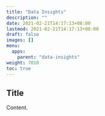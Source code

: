 ```yaml
---
title: "Data Insights"
description: ""
date: 2021-02-21T14:17:13+08:00
lastmod: 2021-02-21T14:17:13+08:00
draft: false
images: []
menu:
  apps:
    parent: "data-insights"
weight: 7010
toc: true
---
```


## Title

Content.
